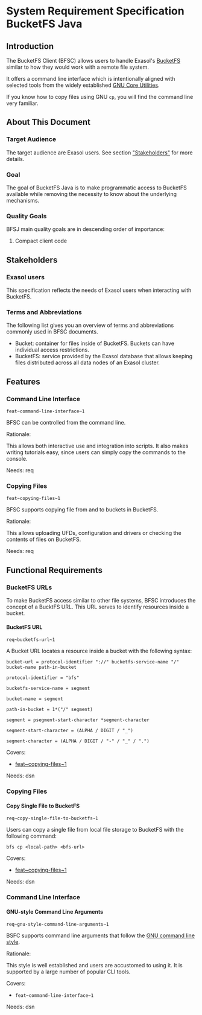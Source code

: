 # System Requirement Specification BucketFS Java

## Introduction

The BucketFS Client (BFSC) allows users to handle Exasol's [BucketFS](https://docs.exasol.com/database_concepts/bucketfs/bucketfs.htm) similar to how they would work with a remote file system.

It offers a command line interface which is intentionally aligned with selected tools from the widely established [GNU Core Utilities](https://www.gnu.org/software/coreutils/coreutils.html).

If you know how to copy files using GNU `cp`, you will find the command line very familiar.

## About This Document

### Target Audience

The target audience are Exasol users. See section ["Stakeholders"](#stakeholders) for more details.

### Goal

The goal of BucketFS Java is to make programmatic access to BucketFS available while removing the necessity to know about the underlying mechanisms.

### Quality Goals

BFSJ main quality goals are in descending order of importance:

1. Compact client code

## Stakeholders

### Exasol users

This specification reflects the needs of Exasol users when interacting with BucketFS.

### Terms and Abbreviations

The following list gives you an overview of terms and abbreviations commonly used in BFSC documents.

* Bucket: container for files inside of BucketFS. Buckets can have individual access restrictions.
* BucketFS: service provided by the Exasol database that allows keeping files distributed across all data nodes of an Exasol cluster.

## Features

### Command Line Interface
`feat~command-line-interface~1`

BFSC can be controlled from the command line.

Rationale:

This allows both interactive use and integration into scripts. It also makes writing tutorials easy, since users can simply copy the commands to the console.

Needs: req

### Copying Files
`feat~copying-files~1`

BFSC supports copying file from and to buckets in BucketFS.

Rationale:

This allows uploading UFDs, configuration and drivers or checking the contents of files on BucketFS.

Needs: req

## Functional Requirements

### BucketFS URLs

To make BucketFS access similar to other file systems, BFSC introduces the concept of a BucktFS URL. This URL serves to identify resources inside a bucket.

#### BucketFS URL
`req~bucketfs-url~1`

A Bucket URL locates a resource inside a bucket with the following syntax:

    bucket-url = protocol-identifier "://" bucketfs-service-name "/" bucket-name path-in-bucket
    
    protocol-identifier = "bfs"
    
    bucketfs-service-name = segment
    
    bucket-name = segment
    
    path-in-bucket = 1*("/" segment)
    
    segment = psegment-start-character *segment-character
    
    segment-start-character = (ALPHA / DIGIT / "_")
    
    segment-character = (ALPHA / DIGIT / "-" / "_" / ".") 

Covers:

* [feat~copying-files~1](#copying-files)

Needs: dsn

### Copying Files

#### Copy Single File to BucketFS
`req~copy-single-file-to-bucketfs~1`

Users can copy a single file from local file storage to BucketFS with the following command:

    bfs cp <local-path> <bfs-url>

Covers:

* [feat~copying-files~1](#copying-files)

Needs: dsn

### Command Line Interface

#### GNU-style Command Line Arguments
`req~gnu-style-command-line-arguments~1`

BSFC supports command line arguments that follow the [GNU command line style](https://www.gnu.org/software/libc/manual/html_node/Argument-Syntax.html).

Rationale:

This style is well established and users are accustomed to using it. It is supported by a large number of popular CLI tools.

Covers:

* `feat~command-line-interface~1`

Needs: dsn